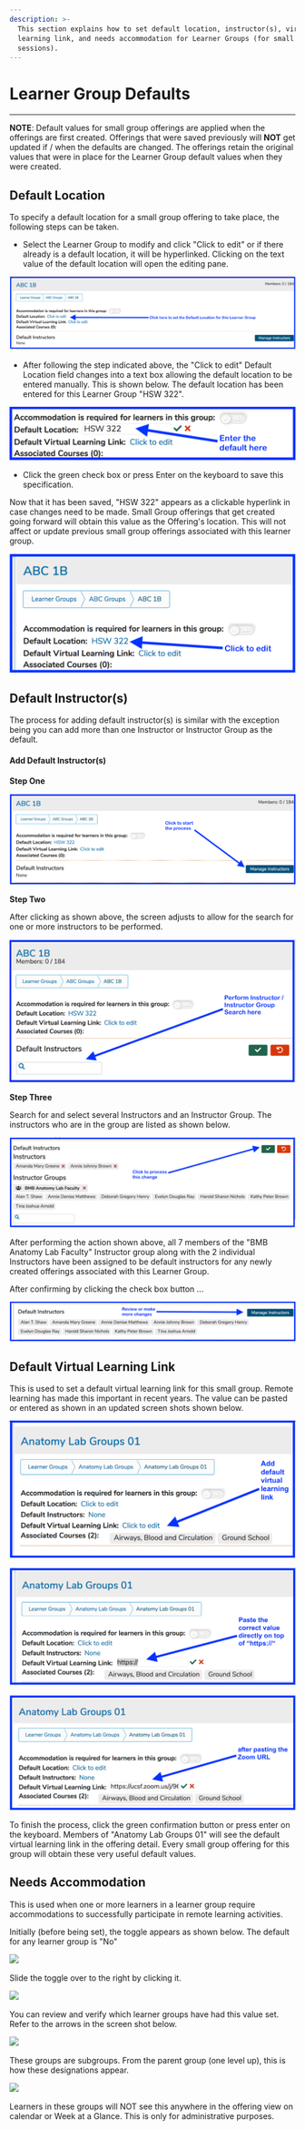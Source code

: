 ```yaml
---
description: >-
  This section explains how to set default location, instructor(s), virtual
  learning link, and needs accommodation for Learner Groups (for small group
  sessions).
---
```


# Learner Group Defaults

****

**NOTE**: Default values for small group offerings are applied when the offerings are first created. Offerings that were saved previously will **NOT** get updated if / when the defaults are changed. The offerings retain the original values that were in place for the Learner Group default values when they were created.

## Default Location

To specify a default location for a small group offering to take place, the following steps can be taken.

* Select the Learner Group to modify and click "Click to edit" or if there already is a default location, it will be hyperlinked. Clicking on the text value of the default location will open the editing pane.

![](../.gitbook/assets/lgdefloc1.png)

* After following the step indicated above, the "Click to edit" Default Location field changes into a text box allowing the default location to be entered manually. This is shown below. The default location has been entered for this Learner Group "HSW 322".

![](../.gitbook/assets/lgdefloc2.png)

* Click the green check box or press Enter on the keyboard to save this specification.

Now that it has been saved, "HSW 322" appears as a clickable hyperlink in case changes need to be made. Small Group offerings that get created going forward will obtain this value as the Offering's location. This will not affect or update previous small group offerings associated with this learner group.

![](../.gitbook/assets/lgdefloc3.png)

## Default Instructor(s)

The process for adding default instructor(s) is similar with the exception being you can add more than one Instructor or Instructor Group as the default.&#x20;

#### Add Default Instructor(s)

**Step One**

![](../.gitbook/assets/lgdefinst1.png)

**Step Two**

After clicking as shown above, the screen adjusts to allow for the search for one or more instructors to be performed.

![](../.gitbook/assets/lgdefinst2.png)

**Step Three**

Search for and select several Instructors and an Instructor Group. The instructors who are in the group are listed as shown below.

![](../.gitbook/assets/lgdefinst4.png)

After performing the action shown above, all 7 members of the "BMB Anatomy Lab Faculty" Instructor group along with the 2 individual Instructors have been assigned to be default instructors for any newly created offerings associated with this Learner Group.

After confirming by clicking the check box button ...

![All Default Instructors are listed.](../.gitbook/assets/lgdefinst5.png)

## Default Virtual Learning Link

This is used to set a default virtual learning link for this small group. Remote learning has made this important in recent years. The value can be pasted or entered as shown in an updated screen shots shown below.

![](../.gitbook/assets/dvll1.png)

![](../.gitbook/assets/dvll2.png)

![](../.gitbook/assets/dvll3.png)

To finish the process, click the green confirmation button or press enter on the keyboard. Members of "Anatomy Lab Groups 01" will see the default virtual learning link in the offering detail. Every small group offering for this group will obtain these very useful default values.

## Needs Accommodation

This is used when one or more learners in a learner group require accommodations to successfully participate in remote learning activities.

Initially (before being set), the toggle appears as shown below. The default for any learner group is "No"

![](../.gitbook/assets/needs\_accom1.png)

Slide the toggle over to the right by clicking it.

![](../.gitbook/assets/needs\_accom2.png)

You can review and verify which learner groups have had this value set. Refer to the arrows in the screen shot below.

![](../.gitbook/assets/needs\_accom3.png)

These groups are subgroups. From the parent group (one level up), this is how these designations appear.

![](../.gitbook/assets/needs\_accom4.png)

Learners in these groups will NOT see this anywhere in the offering view on calendar or Week at a Glance. This is only for administrative purposes.
